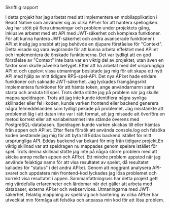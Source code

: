 Skriftlig rapport

I detta projekt har jag arbetat med att implementera en mobilapplikation i React Native som använder sig av olika API:er för att hantera spellogiken. Jag har stött på flera utmaningar och problem under projektets gång, inklusive arbetet med ett API med JWT-säkerhet och komplexa funktioner.
För att kunna hantera JWT-säkerhet och andra avancerade funktioner i API:et insåg jag snabbt att jag behövde en djupare förståelse för "Context". Detta visade sig vara avgörande för att kunna arbeta effektivt med API:et och implementera de önskade funktionerna. Det var tydligt att en god förståelse av "Context" inte bara var en viktig del av projektet, utan även en faktor som skulle påverka betyget.
Efter att ha arbetat med det ursprungliga API:et och upplevt vissa utmaningar beslutade jag mig för att skapa ett nytt API med hjälp av mitt tidigare RPS-spel-API. Det nya API:et hade enklare funktioner och saknade JWT-säkerhet. Jag lyckades framgångsrikt implementera funktioner för att hämta token, ange användarnamn samt starta och ansluta till spel. Trots detta stötte jag på problem när jag skulle mappa speldragen.
Trots att jag inte kunde identifiera några synliga skillnader eller fel i koden, kunde varken frontend eller backend generera några felmeddelanden som tydligt pekade på problemet. Jag misstänkte att problemet låg i att datan inte var i rätt format, att jag missade att överföra en metod korrekt eller att variabelnamnet inte stämde överens med PostgreSQL-databasen. Speldragen kunde varken skickas till eller hämtas från appen och API:et.
Efter flera försök att använda console.log och felsöka koden bestämde jag mig för att byta till Eddas backend istället för mitt ursprungliga API. Eddas backend var bekant för mig från tidigare projekt.En viktig skillnad var att speldragen nu mappades genom spelare istället för spel. Trots denna skillnad stötte jag inte på några större problem med att skicka anrop mellan appen och API:et.
Ett mindre problem uppstod när jag använde felaktiga namn för att visa resultatet av spelet, då resultatet kallades för "status" i det andra API:et. Genom att noggrant analysera API-svaret och uppdatera min frontend-kod lyckades jag lösa problemet och korrekt visa resultatet i appen.
Sammanfattningsvis har detta projekt gett mig värdefulla erfarenheter och lärdomar när det gäller att arbeta med databaser, externa API:er och webservices. Utmaningarna med JWT-säkerhet, felaktig mappning av speldrag och hantering av olika API:er har utvecklat min förmåga att felsöka och anpassa min kod för att lösa problem. 
